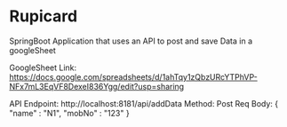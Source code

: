# Rupicard
SpringBoot Application that uses an API to post and save Data in a googleSheet

GoogleSheet Link: https://docs.google.com/spreadsheets/d/1ahTqy1zQbzURcYTPhVP-NFx7mL3EqVF8DexeI836Ygg/edit?usp=sharing

API Endpoint: http://localhost:8181/api/addData
Method: Post
Req Body: {
    "name" : "N1",
    "mobNo" : "123"
}
